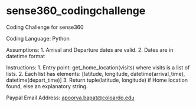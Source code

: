 # sense360_codingchallenge
Coding Challenge for sense360

Coding Language: Python


Assumptions:
	1. Arrival and Departure dates are valid.
	2. Dates are in datetime format


Instructions:
	1. Entry point: get_home_location(visits) where visits is a list of lists. 
	2. Each list has elements: [latitude, longitude, datetime(arrival_time), datetime(depart_time)]
	3. Return tuple(latitude, longitude) if Home location found, else an explanatory string.


Paypal Email Address: apoorva.bapat@coloardo.edu

